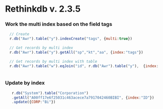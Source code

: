 # Rethinkdb v. 2.3.5


### Work the multi index based on the field tags

```Javascript
  // Create
  r.db("Awr").table("y").indexCreate("tags", {multi:true})
  
  // Get records by multi index
  r.db("Awr").table("y").getAll("sp","kt","aa", {index:"tags"}) 
  
  // Get records by multi index with table
  r.db("Awr").table("w").eqJoin("id", r.db("Awr").table("y"),  {index: "tags"}).zip()
    
```
### Update by index

```Javascript
   r.db("System").table("Corporation")
   .getAll("A00ff17e6f25031c463acece7a7917042460BIBI", {index:"ID"})
   .update({CORP:"Bi"})
 ```
  
  
